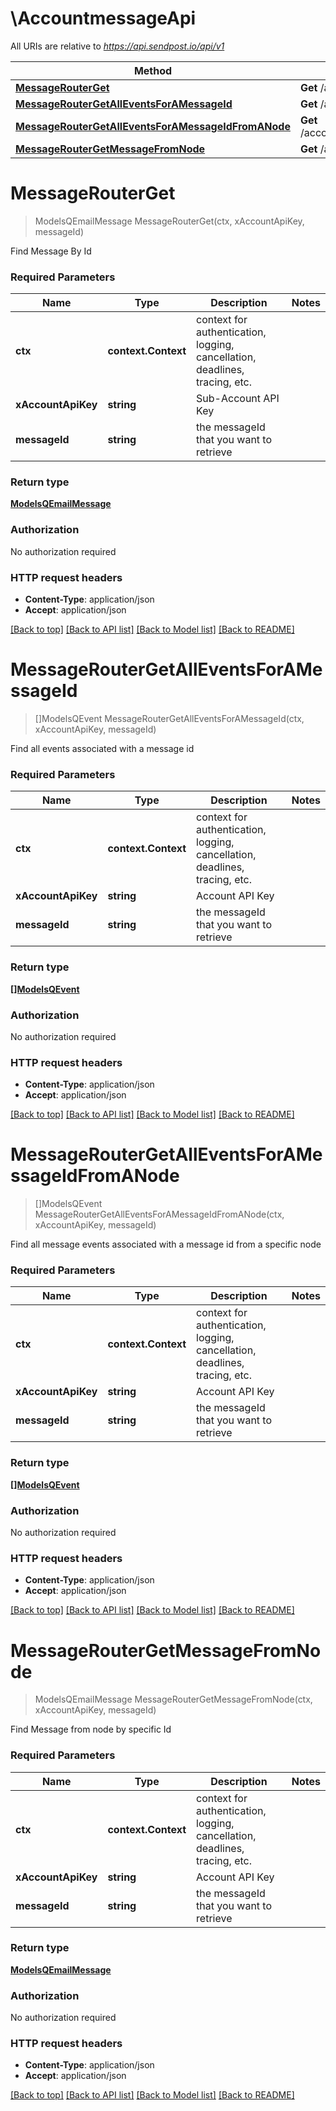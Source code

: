 # \AccountmessageApi

All URIs are relative to *https://api.sendpost.io/api/v1*

Method | HTTP request | Description
------------- | ------------- | -------------
[**MessageRouterGet**](AccountmessageApi.md#MessageRouterGet) | **Get** /account/message/{messageId} | 
[**MessageRouterGetAllEventsForAMessageId**](AccountmessageApi.md#MessageRouterGetAllEventsForAMessageId) | **Get** /account/message/{messageId}/events | 
[**MessageRouterGetAllEventsForAMessageIdFromANode**](AccountmessageApi.md#MessageRouterGetAllEventsForAMessageIdFromANode) | **Get** /account/message/node/{messageId}/events | 
[**MessageRouterGetMessageFromNode**](AccountmessageApi.md#MessageRouterGetMessageFromNode) | **Get** /account/message/node/{messageId} | 


# **MessageRouterGet**
> ModelsQEmailMessage MessageRouterGet(ctx, xAccountApiKey, messageId)


Find Message By Id

### Required Parameters

Name | Type | Description  | Notes
------------- | ------------- | ------------- | -------------
 **ctx** | **context.Context** | context for authentication, logging, cancellation, deadlines, tracing, etc.
  **xAccountApiKey** | **string**| Sub-Account API Key | 
  **messageId** | **string**| the messageId that you want to retrieve | 

### Return type

[**ModelsQEmailMessage**](models.QEmailMessage.md)

### Authorization

No authorization required

### HTTP request headers

 - **Content-Type**: application/json
 - **Accept**: application/json

[[Back to top]](#) [[Back to API list]](../README.md#documentation-for-api-endpoints) [[Back to Model list]](../README.md#documentation-for-models) [[Back to README]](../README.md)

# **MessageRouterGetAllEventsForAMessageId**
> []ModelsQEvent MessageRouterGetAllEventsForAMessageId(ctx, xAccountApiKey, messageId)


Find all events associated with a message id

### Required Parameters

Name | Type | Description  | Notes
------------- | ------------- | ------------- | -------------
 **ctx** | **context.Context** | context for authentication, logging, cancellation, deadlines, tracing, etc.
  **xAccountApiKey** | **string**| Account API Key | 
  **messageId** | **string**| the messageId that you want to retrieve | 

### Return type

[**[]ModelsQEvent**](models.QEvent.md)

### Authorization

No authorization required

### HTTP request headers

 - **Content-Type**: application/json
 - **Accept**: application/json

[[Back to top]](#) [[Back to API list]](../README.md#documentation-for-api-endpoints) [[Back to Model list]](../README.md#documentation-for-models) [[Back to README]](../README.md)

# **MessageRouterGetAllEventsForAMessageIdFromANode**
> []ModelsQEvent MessageRouterGetAllEventsForAMessageIdFromANode(ctx, xAccountApiKey, messageId)


Find all message events associated with a message id from a specific node

### Required Parameters

Name | Type | Description  | Notes
------------- | ------------- | ------------- | -------------
 **ctx** | **context.Context** | context for authentication, logging, cancellation, deadlines, tracing, etc.
  **xAccountApiKey** | **string**| Account API Key | 
  **messageId** | **string**| the messageId that you want to retrieve | 

### Return type

[**[]ModelsQEvent**](models.QEvent.md)

### Authorization

No authorization required

### HTTP request headers

 - **Content-Type**: application/json
 - **Accept**: application/json

[[Back to top]](#) [[Back to API list]](../README.md#documentation-for-api-endpoints) [[Back to Model list]](../README.md#documentation-for-models) [[Back to README]](../README.md)

# **MessageRouterGetMessageFromNode**
> ModelsQEmailMessage MessageRouterGetMessageFromNode(ctx, xAccountApiKey, messageId)


Find Message from node by specific Id

### Required Parameters

Name | Type | Description  | Notes
------------- | ------------- | ------------- | -------------
 **ctx** | **context.Context** | context for authentication, logging, cancellation, deadlines, tracing, etc.
  **xAccountApiKey** | **string**| Account API Key | 
  **messageId** | **string**| the messageId that you want to retrieve | 

### Return type

[**ModelsQEmailMessage**](models.QEmailMessage.md)

### Authorization

No authorization required

### HTTP request headers

 - **Content-Type**: application/json
 - **Accept**: application/json

[[Back to top]](#) [[Back to API list]](../README.md#documentation-for-api-endpoints) [[Back to Model list]](../README.md#documentation-for-models) [[Back to README]](../README.md)

